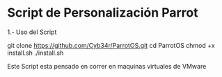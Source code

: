 # Script de Personalización Parrot

1.- Uso del Script

git clone https://github.com/Cyb34r/ParrotOS.git
cd ParrotOS
chmod +x install.sh
./install.sh

Este Script esta pensado en correr en maquinas virtuales de VMware
